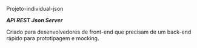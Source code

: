 Projeto-individual-json

 *****************API REST Json Server*****************
 
 Criado para desenvolvedores de front-end que precisam de 
 um back-end rápido para prototipagem e mocking.
